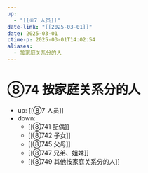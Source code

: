 ```yaml
---
up:
  - "[[⑧7 人员]]"
date-link: "[[2025-03-01]]"
date: 2025-03-01
ctime-p: 2025-03-01T14:02:54
aliases:
  - 按家庭关系分的人
---
```


# ⑧74 按家庭关系分的人

- up: [[⑧7 人员]]
- down:	
	- [[⑧741 配偶]]
	- [[⑧742 子女]]
	- [[⑧745 父母]]
	- [[⑧747 兄弟、姐妹]]
	- [[⑧749 其他按家庭关系分的人]]
	
